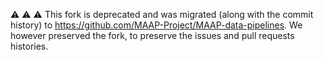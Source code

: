 ⚠️ ⚠️ ⚠️ This fork is deprecated and was migrated (along with the commit history) to https://github.com/MAAP-Project/MAAP-data-pipelines. We however preserved the fork, to preserve the issues and pull requests histories. 

